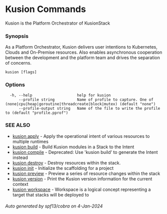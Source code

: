 # Kusion Commands

Kusion is the Platform Orchestrator of KusionStack

### Synopsis

As a Platform Orchestrator, Kusion delivers user intentions to Kubernetes, Clouds and On-Premise resources. Also enables asynchronous cooperation between the development and the platform team and drives the separation of concerns.

```
kusion [flags]
```

### Options

```
  -h, --help                    help for kusion
      --profile string          Name of profile to capture. One of (none|cpu|heap|goroutine|threadcreate|block|mutex) (default "none")
      --profile-output string   Name of the file to write the profile to (default "profile.pprof")
```

### SEE ALSO

* [kusion apply](kusion-apply.md)	 - Apply the operational intent of various resources to multiple runtimes
* [kusion build](kusion-build.md)	 - Build Kusion modules in a Stack to the Intent
* [kusion compile](kusion-compile.md)	 - Deprecated: Use 'kusion build' to generate the Intent instead
* [kusion destroy](kusion-destroy.md)	 - Destroy resources within the stack.
* [kusion init](kusion-init.md)	 - Initialize the scaffolding for a project
* [kusion preview](kusion-preview.md)	 - Preview a series of resource changes within the stack
* [kusion version](kusion-version.md)	 - Print the Kusion version information for the current context
* [kusion workspace](kusion-workspace.md)	 - Workspace is a logical concept representing a target that stacks will be deployed to

###### Auto generated by spf13/cobra on 4-Jan-2024
